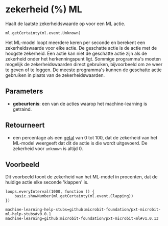 # zekerheid (%) ML

Haalt de laatste zekerheidswaarde op voor een ML actie.

```sig
ml.getCertainty(ml.event.Unknown)
```

Het ML-model loopt meerdere keren per seconde en berekent een zekerheidswaarde voor elke actie. De geschatte actie is de actie met de hoogste zekerheid. Een actie kan niet de geschatte actie zijn als de zekerheid onder het herkenningspunt ligt. Sommige programma's moeten mogelijk de zekerheidswaarden direct gebruiken, bijvoorbeeld om ze weer te geven of te loggen. De meeste programma's kunnen de geschatte actie gebruiken in plaats van de zekerheidswaarden.

## Parameters

- **gebeurtenis**: een van de acties waarop het machine-learning is getraind.

## Retourneert

- een percentage als een [getal](/types/number) van 0 tot 100, dat de zekerheid van het ML-model weergeeft dat dit de actie is die wordt uitgevoerd. De zekerheid voor `unknown` is altijd 0.

## Voorbeeld

Dit voorbeeld toont de zekerheid van het ML-model in procenten, dat de huidige actie elke seconde 'klappen' is.

```blocks
loops.everyInterval(1000, function () {
    basic.showNumber(ml.getCertainty(ml.event.Clapping))
})
```

```package
machine-learning-help-stubs=github:microbit-foundation/pxt-microbit-ml-help-stubs#v0.0.1
machine-learning=github:microbit-foundation/pxt-microbit-ml#v1.0.13
```
